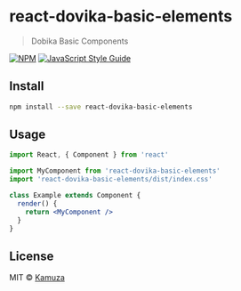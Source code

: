 # react-dovika-basic-elements

> Dobika Basic Components 

[![NPM](https://img.shields.io/npm/v/react-dovika-basic-elements.svg)](https://www.npmjs.com/package/react-dovika-basic-elements) [![JavaScript Style Guide](https://img.shields.io/badge/code_style-standard-brightgreen.svg)](https://standardjs.com)

## Install

```bash
npm install --save react-dovika-basic-elements
```

## Usage

```jsx
import React, { Component } from 'react'

import MyComponent from 'react-dovika-basic-elements'
import 'react-dovika-basic-elements/dist/index.css'

class Example extends Component {
  render() {
    return <MyComponent />
  }
}
```

## License

MIT © [Kamuza](https://github.com/Kamuza)
